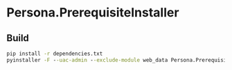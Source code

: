 # Persona.PrerequisiteInstaller
 
## Build

```bat
pip install -r dependencies.txt
pyinstaller -F --uac-admin --exclude-module web_data Persona.PrerequisiteInstaller.py
```